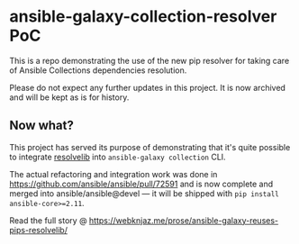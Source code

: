 # ansible-galaxy-collection-resolver PoC

This is a repo demonstrating the use of the new pip resolver for
taking care of Ansible Collections dependencies resolution.

Please do not expect any further updates in this project. It is
now archived and will be kept as is for history.

## Now what?

This project has served its purpose of demonstrating that it's
quite possible to integrate [resolvelib] into `ansible-galaxy
collection` CLI.

The actual refactoring and integration work was done in
https://github.com/ansible/ansible/pull/72591 and is now complete
and merged into ansible/ansible@devel — it will be shipped with
`pip install ansible-core>=2.11`.

Read the full story @
https://webknjaz.me/prose/ansible-galaxy-reuses-pips-resolvelib/

[resolvelib]: https://github.com/sarugaku/resolvelib
